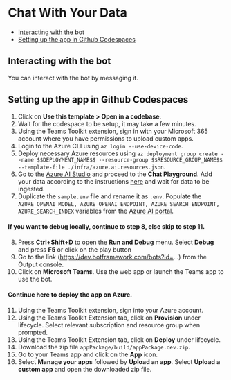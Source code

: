 # Chat With Your Data

<!-- @import "[TOC]" {cmd="toc" depthFrom=1 depthTo=6 orderedList=false} -->

<!-- code_chunk_output -->

- [Interacting with the bot](#interacting-with-the-bot)
- [Setting up the app in Github Codespaces](#setting-up-the-app-in-github-codespaces)

<!-- /code_chunk_output -->

## Interacting with the bot

You can interact with the bot by messaging it.

## Setting up the app in Github Codespaces

1. Click on **Use this template > Open in a codebase**.
2. Wait for the codespace to be setup, it may take a few minutes.
3. Using the Teams Toolkit extension, sign in with your Microsoft 365 account where you have permissions to upload custom apps.
4. Login to the Azure CLI using ```az login --use-device-code```.
5. Deploy necessary Azure resources using ```az deployment group create --name $$DEPLOYMENT_NAME$$ --resource-group $$RESOURCE_GROUP_NAME$$ --template-file ./infra/azure.ai.resources.json```.
6. Go to the [Azure AI Studio](#https://oai.azure.com/portal) and proceed to the **Chat Playground**. Add your data according to the instructions [here](https://learn.microsoft.com/en-us/azure/ai-services/openai/concepts/use-your-data?tabs=ai-search) and wait for data to be ingested. 
7. Duplicate the ```sample.env``` file and rename it as ```.env```. Populate the ```AZURE_OPENAI_MODEL, AZURE_OPENAI_ENDPOINT, AZURE_SEARCH_ENDPOINT, AZURE_SEARCH_INDEX``` variables from the [Azure AI portal](#https://ms.portal.azure.com/).
   
#### If you want to debug locally, continue to step 8, else skip to step 11.
8. Press **Ctrl+Shift+D** to open the **Run and Debug** menu. Select **Debug** and press **F5** or click on the play button
9. Go to the link (https://dev.botframework.com/bots?id=...) from the Output console.
10. Click on **Microsoft Teams**. Use the web app or launch the Teams app to use the bot.

#### Continue here to deploy the app on Azure.
11. Using the Teams Toolkit extension, sign into your Azure account.
12. Using the Teams Toolkit Extension tab, click on **Provision** under lifecycle. Select relevant subscription and resource group when prompted.
13. Using the Teams Toolkit Extension tab, click on **Deploy** under lifecycle.
14. Download the zip file ```appPackage/build/appPackage.dev.zip```.
15. Go to your Teams app and click on the **App** icon.
16. Select **Manage your apps** followed by **Upload an app**. Select **Upload a custom app** and open the downloaded zip file.
